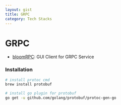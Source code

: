 ```yaml
---
layout: gist
title: GRPC
category: Tech Stacks
---
```


# GRPC

- [bloomRPC](https://github.com/uw-labs/bloomrpc): GUI Client for GRPC Service

### Installation

```bash
# install protoc cmd 
brew install protobuf

# install go plugin for protobuf
go get -u github.com/golang/protobuf/protoc-gen-go


```

